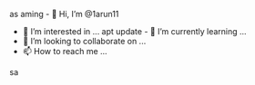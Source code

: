 as aming - 👋 Hi, I’m @1arun11
- 👀 I’m interested in ...
apt update - 🌱 I’m currently learning ...
- 💞️ I’m looking to collaborate on ...
- 📫 How to reach me ...

<!---
1arun11/1arun11 is a ✨ special ✨ repository because its `README.md` (this file) appears on your GitHub profile.
You can click the Preview link to take a look at your changes.
--->
sa 
